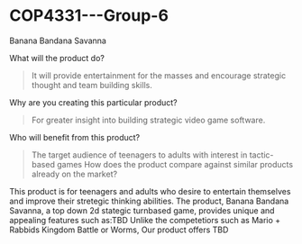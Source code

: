 # COP4331---Group-6

Banana Bandana Savanna

What will the product do?
   
   > It will provide entertainment for the masses and encourage strategic thought and team building skills.
   
Why are you creating this particular product?

   > For greater insight into building strategic video game software.
    
Who will benefit from this product?
   
  > The target audience of teenagers to adults with interest in tactic-based games
    How does the product compare against similar products already on the market?



   This product is for teenagers and adults 
   who desire to entertain themselves and improve their stretegic thinking abilities. 
   The product, Banana Bandana Savanna, a top down 2d stategic turnbased game,
   provides unique and appealing features such as:TBD 
   Unlike the competetiors such as Mario + Rabbids Kingdom Battle or Worms,
   Our product offers TBD
